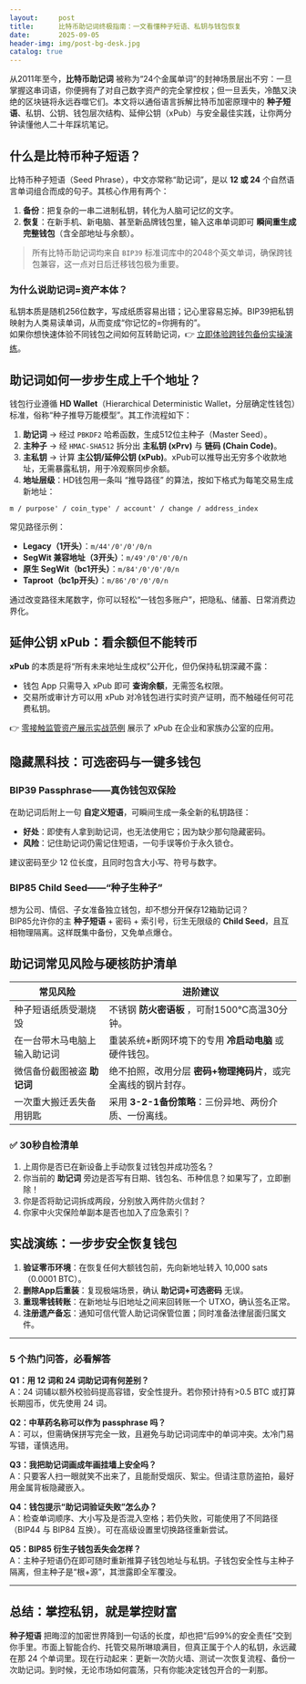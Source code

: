 ```yaml
---
layout:     post
title:      比特币助记词终极指南：一文看懂种子短语、私钥与钱包恢复
date:       2025-09-05
header-img: img/post-bg-desk.jpg
catalog: true
---
```


从2011年至今，**比特币助记词** 被称为“24个金属单词”的封神场景层出不穷：一旦掌握这串词语，你便拥有了对自己数字资产的完全掌控权；但一旦丢失，冷酷又決绝的区块链将永远吞噬它们。本文将以通俗语言拆解比特币加密原理中的 **种子短语**、私钥、公钥、钱包层次结构、延伸公钥（xPub）与安全最佳实践，让你两分钟读懂他人二十年踩坑笔记。

## 什么是比特币种子短语？

比特币种子短语（Seed Phrase），中文亦常称“助记词”，是以 **12 或 24** 个自然语言单词组合而成的句子。其核心作用有两个：

1. **备份**：把复杂的一串二进制私钥，转化为人脑可记忆的文字。
2. **恢复**：在新手机、新电脑、甚至新品牌钱包里，输入这串单词即可 **瞬间重生成完整钱包**（含全部地址与余额）。

> 所有比特币助记词均来自 `BIP39` 标准词库中的2048个英文单词，确保跨钱包兼容，这一点对日后迁移钱包极为重要。

### 为什么说助记词=资产本体？

私钥本质是随机256位数字，写成纸质容易出错；记心里容易忘掉。BIP39把私钥映射为人类易读单词，从而变成“你记忆的=你拥有的”。  
如果你想快速体验不同钱包之间如何互转助记词，👉 [立即体验跨钱包备份实操演练](https://okxdog.com/)。

## 助记词如何一步步生成上千个地址？

钱包行业遵循 **HD Wallet**（Hierarchical Deterministic Wallet，分层确定性钱包）标准，俗称“种子推导万能模型”。其工作流程如下：

1. **助记词** → 经过 `PBKDF2` 哈希函数，生成512位主种子（Master Seed）。
2. **主种子** → 经 `HMAC-SHA512` 拆分出 **主私钥 (xPrv)** 与 **链码 (Chain Code)**。
3. **主私钥** → 计算 **主公钥/延伸公钥 (xPub)**。xPub可以推导出无穷多个收款地址，无需暴露私钥，用于冷观察同步余额。
4. **地址层级**：HD钱包用一条叫 “推导路径” 的算法，按如下格式为每笔交易生成新地址：

```
m / purpose' / coin_type' / account' / change / address_index
```

常见路径示例：

- **Legacy（1开头）**：`m/44'/0'/0'/0/n`
- **SegWit 兼容地址（3开头）**：`m/49'/0'/0'/0/n`
- **原生 SegWit（bc1开头）**：`m/84'/0'/0'/0/n`
- **Taproot（bc1p开头）**：`m/86'/0'/0'/0/n`

通过改变路径末尾数字，你可以轻松“一钱包多账户”，把隐私、储蓄、日常消费边界化。

## 延伸公钥 xPub：看余额但不能转币

**xPub** 的本质是将“所有未来地址生成权”公开化，但仍保持私钥深藏不露：

- 钱包 App 只需导入 xPub 即可 **查询余额**，无需签名权限。
- 交易所或审计方可以用 xPub 对冷钱包进行实时资产证明，而不触碰任何可花费私钥。

👉 [零接触监管资产展示实战范例](https://okxdog.com/) 展示了 xPub 在企业和家族办公室的应用。

## 隐藏黑科技：可选密码与一键多钱包

### BIP39 Passphrase——真伪钱包双保险

在助记词后附上一句 **自定义短语**，可瞬间生成一条全新的私钥路径：

- **好处**：即使有人拿到助记词，也无法使用它；因为缺少那句隐藏密码。
- **风险**：记住助记词仍需记住短语，一句手误等价于永久锁仓。

建议密码至少 12 位长度，且同时包含大小写、符号与数字。  

### BIP85 Child Seed——“种子生种子”

想为公司、情侣、子女准备独立钱包，却不想分开保存12箱助记词？  
BIP85允许你的主 **种子短语** + 密码 + 索引号，衍生无限级的 **Child Seed**，且互相物理隔离。这样既集中备份，又免单点爆仓。

## 助记词常见风险与硬核防护清单

| 常见风险 | 进阶建议 |
|---|---|
| 种子短语纸质受潮烧毁 | 不锈钢 **防火密语板** ，可耐1500℃高温30分钟。 |
| 在一台带木马电脑上输入助记词 | 重装系统+断网环境下的专用 **冷启动电脑** 或硬件钱包。 |
| 微信备份截图被盗 **助记词** | 绝不拍照，改用分层 **密码+物理掩码片**，或完全离线的钢片封存。 |
| 一次重大搬迁丢失备用钥匙 | 采用 **3-2-1备份策略**：三份异地、两份介质、一份离线。 |

### ✅ 30秒自检清单

1. 上周你是否已在新设备上手动恢复过钱包并成功签名？
2. 你当前的 **助记词** 旁边是否写有日期、钱包名、币种信息？如果写了，立即删除！
3. 你是否将助记词拆成两段，分别放入两件防火信封？
4. 你家中火灾保险单副本是否也加入了应急索引？

## 实战演练：一步步安全恢复钱包

1. **验证零币环境**：在恢复任何大额钱包前，先向新地址转入 10,000 sats（0.0001 BTC）。  
2. **删除App后重装**：复现极端场景，确认 **助记词+可选密码** 无误。  
3. **重现零钱转账**：在新地址与旧地址之间来回转账一个 UTXO，确认签名正常。  
4. **注册遗产备忘**：通知可信代管人助记词保管位置；同时准备法律层面归属文件。

---

### 5 个热门问答，必看解答

**Q1：用 12 词和 24 词助记词有何差别？**  
A：24 词辅以额外校验码提高容错，安全性提升。若你预计持有>0.5 BTC 或打算长期囤币，优先使用 24 词。

**Q2：中草药名称可以作为 passphrase 吗？**  
A：可以，但需确保拼写完全一致，且避免与助记词词库中的单词冲突。太冷门易写错，谨慎选用。

**Q3：我把助记词画成年画挂墙上安全吗？**  
A：只要客人扫一眼就笑不出来了，且能耐受烟灰、絮尘。但请注意防盗拍，最好用金属背板隐藏嵌入。

**Q4：钱包提示“助记词验证失败”怎么办？**  
A：检查单词顺序、大小写及是否混入空格；若仍失败，可能使用了不同路径（BIP44 与 BIP84 互换）。可在高级设置里切换路径重新尝试。

**Q5：BIP85 衍生子钱包丢失会怎样？**  
A：主种子短语仍在即可随时重新推算子钱包地址与私钥。子钱包安全性与主种子隔离，但主种子是“根+源”，其泄露即全军覆没。

---

## 总结：掌控私钥，就是掌控财富

**种子短语** 把晦涩的加密世界降到一句话的长度，却也把“后99%的安全责任”交到你手里。市面上智能合约、托管交易所琳琅满目，但真正属于个人的私钥，永远藏在那 24 个单词里。现在行动起来：更新一次防火墙、测试一次恢复流程、备份一次助记词。到时候，无论市场如何震荡，只有你能决定钱包开合的一刹那。